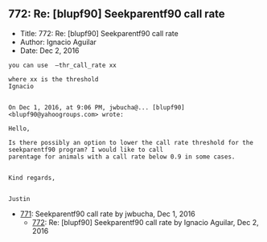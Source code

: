 ## 772: Re: [blupf90] Seekparentf90 call rate

- Title: 772: Re: [blupf90] Seekparentf90 call rate
- Author: Ignacio Aguilar
- Date: Dec 2, 2016

```
you can use  —thr_call_rate xx

where xx is the threshold
Ignacio 


On Dec 1, 2016, at 9:06 PM, jwbucha@... [blupf90] <blupf90@yahoogroups.com> wrote:

Hello,

Is there possibly an option to lower the call rate threshold for the seekparentf90 program? I would like to call
parentage for animals with a call rate below 0.9 in some cases.


Kind regards,


Justin
```

- [771](0771.md): Seekparentf90 call rate by jwbucha, Dec 1, 2016
    - [772](0772.md): Re: [blupf90] Seekparentf90 call rate by Ignacio Aguilar, Dec 2, 2016
